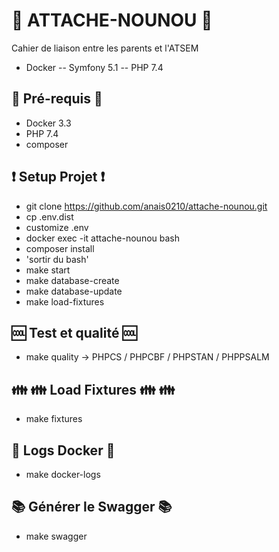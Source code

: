 # 📕 ATTACHE-NOUNOU 📕

Cahier de liaison entre les parents et l'ATSEM 
* Docker -- Symfony 5.1 -- PHP 7.4 

## 🚀 Pré-requis 🚀 ##
 * Docker 3.3
 * PHP 7.4
 * composer
####

 ## ❗ Setup Projet ❗

* git clone https://github.com/anais0210/attache-nounou.git
* cp .env.dist
* customize .env
* docker exec -it attache-nounou bash
* composer install
* 'sortir du bash'
* make start
* make database-create
* make database-update
* make load-fixtures
 
####

 ## 🆒 Test et qualité 🆒
 * make quality
  -> PHPCS / PHPCBF / PHPSTAN / PHPPSALM
####

 ## 👪 👪 Load Fixtures 👪 👪
 * make fixtures
####

 ## 🐳 Logs Docker 🐳
 * make docker-logs
####

## 📚 Générer le Swagger 📚
* make swagger
####